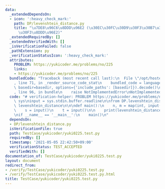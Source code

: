 ```yaml
---
data:
  _extendedDependsOn:
  - icon: ':heavy_check_mark:'
    path: DP/levenshtein_distance.py
    title: "\u7DE8\u96C6\u8DDD\u96E2 (\u30EC\u30FC\u30D9\u30F3\u30B7\u30E5\u30BF\u30A4\
      \u30F3\u8DDD\u96E2)"
  _extendedRequiredBy: []
  _extendedVerifiedWith: []
  _isVerificationFailed: false
  _pathExtension: py
  _verificationStatusIcon: ':heavy_check_mark:'
  attributes:
    PROBLEM: https://yukicoder.me/problems/no/225
    links:
    - https://yukicoder.me/problems/no/225
  bundledCode: "Traceback (most recent call last):\n  File \"/opt/hostedtoolcache/Python/3.9.5/x64/lib/python3.9/site-packages/onlinejudge_verify/documentation/build.py\"\
    , line 71, in _render_source_code_stat\n    bundled_code = language.bundle(stat.path,\
    \ basedir=basedir, options={'include_paths': [basedir]}).decode()\n  File \"/opt/hostedtoolcache/Python/3.9.5/x64/lib/python3.9/site-packages/onlinejudge_verify/languages/python.py\"\
    , line 96, in bundle\n    raise NotImplementedError\nNotImplementedError\n"
  code: "# verification-helper: PROBLEM https://yukicoder.me/problems/no/225\nimport\
    \ sys\ninput = sys.stdin.buffer.readline\n\nfrom DP.levenshtein_distance import\
    \ levenshtein_distance\n\n\ndef main():\n    n, m = map(int, input().split())\n\
    \    s = input()\n    t = input()\n\n    print(levenshtein_distance(s, t))\n\n\
    \nif __name__ == '__main__':\n    main()\n"
  dependsOn:
  - DP/levenshtein_distance.py
  isVerificationFile: true
  path: TestCase/yukicoder/yuki0225.test.py
  requiredBy: []
  timestamp: '2021-05-05 22:42:50+09:00'
  verificationStatus: TEST_ACCEPTED
  verifiedWith: []
documentation_of: TestCase/yukicoder/yuki0225.test.py
layout: document
redirect_from:
- /verify/TestCase/yukicoder/yuki0225.test.py
- /verify/TestCase/yukicoder/yuki0225.test.py.html
title: TestCase/yukicoder/yuki0225.test.py
---
```

